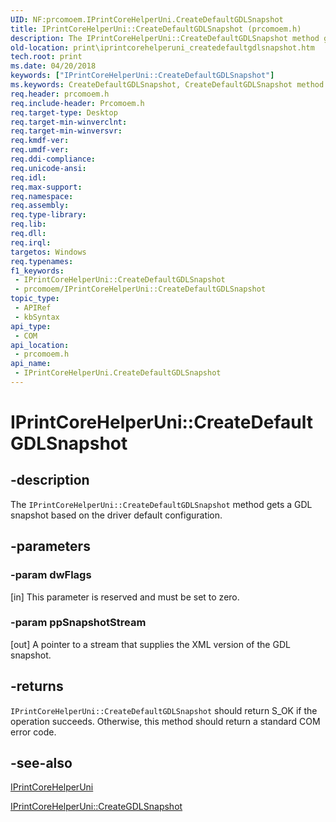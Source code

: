 ```yaml
---
UID: NF:prcomoem.IPrintCoreHelperUni.CreateDefaultGDLSnapshot
title: IPrintCoreHelperUni::CreateDefaultGDLSnapshot (prcomoem.h)
description: The IPrintCoreHelperUni::CreateDefaultGDLSnapshot method gets a GDL snapshot based on the driver default configuration.
old-location: print\iprintcorehelperuni_createdefaultgdlsnapshot.htm
tech.root: print
ms.date: 04/20/2018
keywords: ["IPrintCoreHelperUni::CreateDefaultGDLSnapshot"]
ms.keywords: CreateDefaultGDLSnapshot, CreateDefaultGDLSnapshot method [Print Devices], CreateDefaultGDLSnapshot method [Print Devices],IPrintCoreHelperUni interface, IPrintCoreHelperUni interface [Print Devices],CreateDefaultGDLSnapshot method, IPrintCoreHelperUni.CreateDefaultGDLSnapshot, IPrintCoreHelperUni::CreateDefaultGDLSnapshot, prcomoem/IPrintCoreHelperUni::CreateDefaultGDLSnapshot, print.iprintcorehelperuni_createdefaultgdlsnapshot, print_unidrv-pscript_allplugins_8149f1a2-7974-47b9-a0fa-9981534abb06.xml
req.header: prcomoem.h
req.include-header: Prcomoem.h
req.target-type: Desktop
req.target-min-winverclnt: 
req.target-min-winversvr: 
req.kmdf-ver: 
req.umdf-ver: 
req.ddi-compliance: 
req.unicode-ansi: 
req.idl: 
req.max-support: 
req.namespace: 
req.assembly: 
req.type-library: 
req.lib: 
req.dll: 
req.irql: 
targetos: Windows
req.typenames: 
f1_keywords:
 - IPrintCoreHelperUni::CreateDefaultGDLSnapshot
 - prcomoem/IPrintCoreHelperUni::CreateDefaultGDLSnapshot
topic_type:
 - APIRef
 - kbSyntax
api_type:
 - COM
api_location:
 - prcomoem.h
api_name:
 - IPrintCoreHelperUni.CreateDefaultGDLSnapshot
---
```


# IPrintCoreHelperUni::CreateDefaultGDLSnapshot


## -description

The <code>IPrintCoreHelperUni::CreateDefaultGDLSnapshot</code> method gets a GDL snapshot based on the driver default configuration.

## -parameters

### -param dwFlags 

[in]
This parameter is reserved and must be set to zero.

### -param ppSnapshotStream 

[out]
A pointer to a stream that supplies the XML version of the GDL snapshot.

## -returns

<code>IPrintCoreHelperUni::CreateDefaultGDLSnapshot</code> should return S_OK if the operation succeeds. Otherwise, this method should return a standard COM error code.

## -see-also

<a href="/windows-hardware/drivers/ddi/prcomoem/nn-prcomoem-iprintcorehelperuni">IPrintCoreHelperUni</a>



<a href="/windows-hardware/drivers/ddi/prcomoem/nf-prcomoem-iprintcorehelperuni-creategdlsnapshot">IPrintCoreHelperUni::CreateGDLSnapshot</a>
